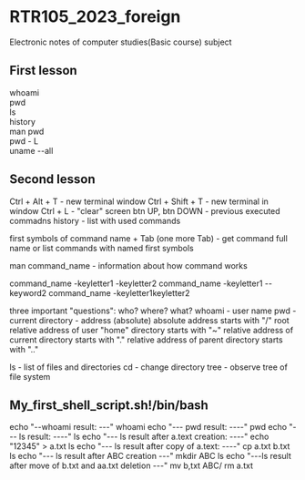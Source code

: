# RTR105_2023_foreign
Electronic notes of computer studies(Basic course) subject
## First lesson
 whoami  
 pwd  
 ls  
 history  
 man pwd  
 pwd - L  
 uname --all  
  
## Second lesson
Ctrl + Alt + T   - new terminal window
Ctrl + Shift + T - new terminal in window
Ctrl + L         - "clear" screen
btn UP, btn DOWN - previous executed commadns
history          - list with used commands

first symbols of command name + Tab (one more Tab) - get command full name
or list commands with named first symbols

man command_name - information about how command works

command_name -keyletter1 -keyletter2
command_name -keyletter1 --keyword2
command_name -keyletter1keyletter2

three important "questions":
who? where? what?
whoami - user name
pwd    - current directory - address (absolute)
         absolute address starts with "/" root
         relative address of user "home" directory starts with "~"
         relative address of current directory starts with "."
         relative address of parent directory starts with ".."

ls     - list of files and directories
cd     - change directory
tree   - observe tree of file system

## My_first_shell_script.sh!/bin/bash
echo "--whoami result: ---"
whoami
echo "--- pwd result: ----"
pwd
echo "--- ls result: ----"
ls
echo "--- ls result after a.text creation: ----"
echo "12345" > a.txt
ls
echo "--- ls result after copy of a.text: ----"
cp a.txt b.txt
ls 
echo "--- ls result after ABC creation ---"
mkdir ABC
ls 
echo "---ls result after  move of b.txt and aa.txt deletion ---"
mv b,txt ABC/
rm a.txt


